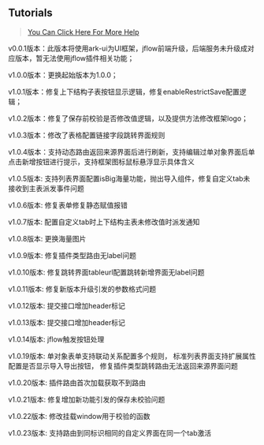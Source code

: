## Tutorials

> [You Can Click Here For More Help](https://gitee.com/bojun_front_end/r3-project-template/wikis/burgeon-r3)
>

v0.0.1版本：此版本将使用ark-ui为UI框架，jflow前端升级，后端服务未升级成对应版本，暂无法使用jflow插件相关功能；

v1.0.0版本：更换起始版本为1.0.0；

v1.0.1版本：修复上下结构子表按钮显示逻辑，修复enableRestrictSave配置逻辑；

v1.0.2版本：修复了保存前校验是否修改值逻辑，以及提供方法修改框架logo；

v1.0.3版本：修改了表格配置链接字段跳转界面规则

v1.0.4版本：支持动态路由返回来源界面后进行刷新，支持编辑过单对象界面后单点击新增按钮进行提示，支持框架图标鼠标悬浮显示具体含义

v1.0.5版本: 支持列表界面配置isBig海量功能，抛出导入组件，修复自定义tab未接收到主表派发事件问题


v1.0.6版本: 修复表单修复静态赋值报错

v1.0.7版本: 配置自定义tab时上下结构主表未修改值时派发通知

v1.0.8版本: 更换海量图片

v1.0.9版本: 修复插件类型路由无label问题

v1.0.10版本: 修复跳转界面tableurl配置跳转新增界面无label问题

v1.0.11版本: 修复新版本升级引发的参数格式问题

v1.0.12版本: 提交接口增加header标记

v1.0.13版本: 提交接口增加header标记

v1.0.14版本: jflow触发按钮处理

v1.0.19版本: 单对象表单支持联动关系配置多个规则，
            标准列表界面支持扩展属性配置是否显示导入导出按钮，
            修复插件类型跳转路由无法返回来源界面问题

v1.0.20版本: 插件路由首次加载获取不到路由

v1.0.21版本: 修复增加新功能引发的保存未校验问题

v1.0.22版本: 修改挂载window用于校验的函数

v1.0.23版本: 支持路由到同标识相同的自定义界面在同一个tab激活













